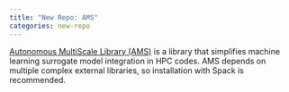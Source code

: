 ```yaml
---
title: "New Repo: AMS"
categories: new-repo
---
```


[Autonomous MultiScale Library (AMS)](https://github.com/LLNL/AMS) is a library that simplifies machine learning surrogate model integration in HPC codes. AMS depends on multiple complex external libraries, so installation with Spack is recommended.
